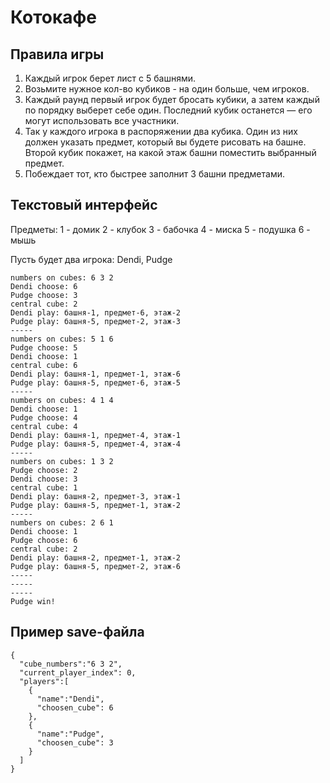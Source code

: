 # Котокафе

## Правила игры

1. Каждый игрок берет лист с 5 башнями.
2. Возьмите нужное кол-во кубиков - на один больше, чем игроков.
3. Каждый раунд первый игрок будет бросать кубики, а затем каждый по порядку выберет себе один. Последний кубик останется — его могут использовать все участники.
4. Так у каждого игрока в распоряжении два кубика. Один из них должен указать предмет, который вы будете рисовать на башне. Второй кубик покажет, на какой этаж башни поместить выбранный предмет.
5. Побеждает тот, кто быстрее заполнит 3 башни предметами.

## Текстовый интерфейс

Предметы:
1 - домик
2 - клубок
3 - бабочка
4 - миска
5 - подушка
6 - мышь

Пусть будет два игрока: Dendi, Pudge

```
numbers on cubes: 6 3 2
Dendi choose: 6
Pudge choose: 3
central cube: 2
Dendi play: башня-1, предмет-6, этаж-2
Pudge play: башня-5, предмет-2, этаж-3
-----
numbers on cubes: 5 1 6
Pudge choose: 5
Dendi choose: 1
central cube: 6
Dendi play: башня-1, предмет-1, этаж-6
Pudge play: башня-5, предмет-6, этаж-5
-----
numbers on cubes: 4 1 4
Dendi choose: 1
Pudge choose: 4
central cube: 4
Dendi play: башня-1, предмет-4, этаж-1
Pudge play: башня-5, предмет-4, этаж-4
-----
numbers on cubes: 1 3 2
Pudge choose: 2
Dendi choose: 3
central cube: 1
Dendi play: башня-2, предмет-3, этаж-1
Pudge play: башня-5, предмет-1, этаж-2
-----
numbers on cubes: 2 6 1
Dendi choose: 1
Pudge choose: 6
central cube: 2
Dendi play: башня-2, предмет-1, этаж-2
Pudge play: башня-5, предмет-2, этаж-6
-----
-----
-----
Pudge win!
```

## Пример save-файла

```
{
  "cube_numbers":"6 3 2",
  "current_player_index": 0,
  "players":[
    {
      "name":"Dendi",
      "choosen_cube": 6
    },
    {
      "name":"Pudge",
      "choosen_cube": 3
    }
  ]
} 
```

